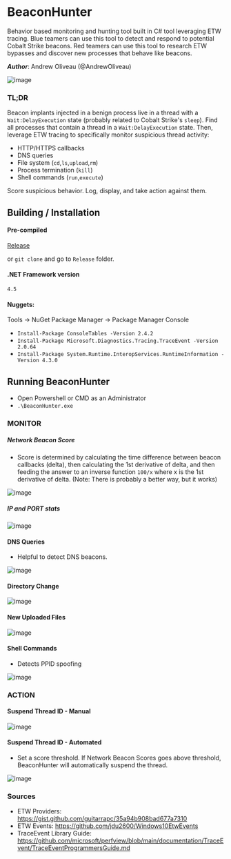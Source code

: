 # BeaconHunter

Behavior based monitoring and hunting tool built in C# tool leveraging ETW tracing. Blue teamers can use this tool to detect and respond to potential Cobalt Strike beacons. Red teamers can use this tool to research ETW bypasses and discover new processes that behave like beacons.

***Author***: Andrew Oliveau (@AndrewOliveau)

![image](https://user-images.githubusercontent.com/32691065/116278258-54661600-a754-11eb-82e4-0976a6d891b5.png)

### TL;DR
Beacon implants injected in a benign process live in a thread with a `Wait:DelayExecution` state (probably related to Cobalt Strike's `sleep`). Find all processes that contain a thread in a `Wait:DelayExecution` state. Then, leverage ETW tracing to specifically monitor suspicious thread activity:

  - HTTP/HTTPS callbacks
  - DNS queries
  - File system (`cd`,`ls`,`upload`,`rm`)
  - Process termination (`kill`)
  - Shell commands (`run`,`execute`)

Score suspicious behavior. Log, display, and take action against them.
  
## Building / Installation

#### Pre-compiled 
<a href="https://github.com/3lp4tr0n/BeaconHunter/releases">Release</a>

or `git clone` and go to `Release` folder.

#### .NET Framework version 

`4.5`

#### Nuggets:

Tools -> NuGet Package Manager -> Package Manager Console

* `Install-Package ConsoleTables -Version 2.4.2`
* `Install-Package Microsoft.Diagnostics.Tracing.TraceEvent -Version 2.0.64`
* `Install-Package System.Runtime.InteropServices.RuntimeInformation -Version 4.3.0`

## Running BeaconHunter

* Open Powershell or CMD as an Administrator
* `.\BeaconHunter.exe`

### MONITOR

##### Network Beacon Score

* Score is determined by calculating the time difference between beacon callbacks (delta), then calculating the 1st derivative of delta, and then feeding the answer to an inverse function `100/x` where x is the 1st derivative of delta. (Note: There is probably a better way, but it works)

![image](https://user-images.githubusercontent.com/32691065/116634488-34884b00-a92a-11eb-95f6-87797a62361e.png)

##### IP and PORT stats

![image](https://user-images.githubusercontent.com/32691065/116634452-17537c80-a92a-11eb-9c34-a3ce57de0cc2.png)


#### DNS Queries

* Helpful to detect DNS beacons.

![image](https://user-images.githubusercontent.com/32691065/116634931-74036700-a92b-11eb-962b-4eccd479f289.png)

#### Directory Change

![image](https://user-images.githubusercontent.com/32691065/116636023-48ce4700-a92e-11eb-84a5-f6bc68a04634.png)

#### New Uploaded Files

![image](https://user-images.githubusercontent.com/32691065/116636055-60a5cb00-a92e-11eb-88da-a4f08a35c6fa.png)

#### Shell Commands

* Detects PPID spoofing

![image](https://user-images.githubusercontent.com/32691065/116636093-7a471280-a92e-11eb-9ec0-c1c9a7f5b65a.png)

### ACTION

#### Suspend Thread ID - Manual

![image](https://user-images.githubusercontent.com/32691065/116634737-e6c01280-a92a-11eb-94f4-a76dbb1f8ef4.png)

#### Suspend Thread ID - Automated

* Set a score threshold. If Network Beacon Scores goes above threshold, BeaconHunter will automatically suspend the thread.

![image](https://user-images.githubusercontent.com/32691065/116634653-a52f6780-a92a-11eb-8092-293778a6e82a.png)

### Sources

* ETW Providers: https://gist.github.com/guitarrapc/35a94b908bad677a7310
* ETW Events: https://github.com/jdu2600/Windows10EtwEvents
* TraceEvent Library Guide: https://github.com/microsoft/perfview/blob/main/documentation/TraceEvent/TraceEventProgrammersGuide.md



